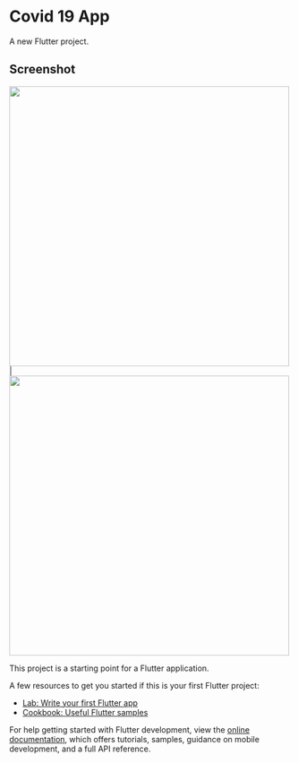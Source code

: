 # Covid 19 App

A new Flutter project.

## Screenshot

<img src = "https://user-images.githubusercontent.com/121785230/236387127-3f6e6d37-19f4-42ad-be4d-a157b3215f80.png" height = "500px"/> |
<img src = "https://user-images.githubusercontent.com/121785230/236387256-0ca10beb-7bde-4ed4-b52f-375eedf1f1ec.png" height = "500px"/>

This project is a starting point for a Flutter application.

A few resources to get you started if this is your first Flutter project:

- [Lab: Write your first Flutter app](https://docs.flutter.dev/get-started/codelab)
- [Cookbook: Useful Flutter samples](https://docs.flutter.dev/cookbook)

For help getting started with Flutter development, view the
[online documentation](https://docs.flutter.dev/), which offers tutorials,
samples, guidance on mobile development, and a full API reference.
